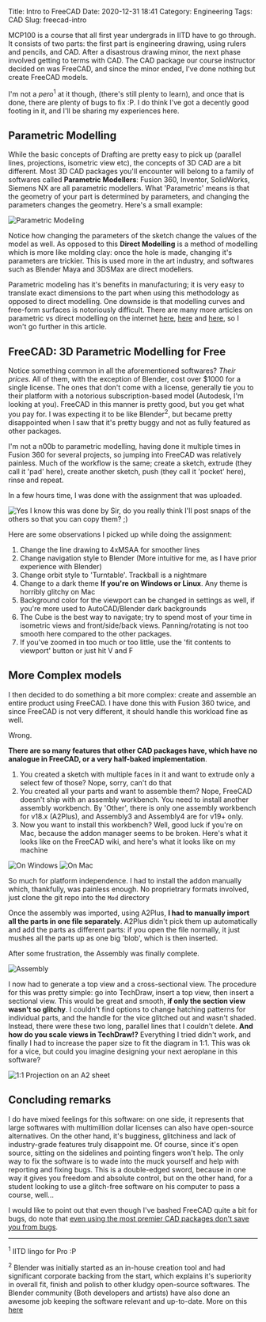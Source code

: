 Title: Intro to FreeCAD
Date: 2020-12-31 18:41
Category: Engineering
Tags: CAD
Slug: freecad-intro

MCP100 is a course that all first year undergrads in IITD have to go through. 
It consists of two parts: the first part is engineering drawing, using rulers
and pencils, and CAD. After a disastrous drawing minor, the next phase involved
getting to terms with CAD. The CAD package our course instructor decided on was
FreeCAD, and since the minor ended, I've done nothing but create FreeCAD models.

I'm not a *pero*<sup>1</sup> at it though, (there's still plenty to learn), and 
once that is done, there are plenty of bugs to fix :P. I do think I've got a 
decently good footing in it, and I'll be sharing my experiences here.

## Parametric Modelling

While the basic concepts of Drafting are pretty easy to pick up (parallel lines,
projections, isometric view etc), the concepts of 3D CAD are a bit different. 
Most 3D CAD packages you'll encounter will belong to a family of softwares 
called **Parametric Modellers**: Fusion 360, Inventor, SolidWorks, Siemens NX are
all parametric modellers. What 'Parametric' means is that the geometry of your 
part is determined by parameters, and changing the parameters changes the 
geometry. Here's a small example: 

![Parametric Modeling](res/parametric_modelling.gif)

Notice how changing the parameters of the sketch change the values of the model
as well. As opposed to this **Direct Modelling** is a method of modelling which
is more like molding clay: once the hole is made, changing it's parameters are
trickier. This is used more in the art industry, and softwares such as Blender
Maya and 3DSMax are direct modellers.

Parametric modeling has it's benefits in manufacturing; it is very easy to 
translate exact dimensions to the part when using this methodology as opposed
to direct modelling. One downside is that modelling curves and free-form surfaces
is notoriously difficult. There are many more articles on parametric vs direct
modelling on the internet [here](https://www.ptc.com/en/blogs/cad/parametric-vs-direct-modeling-which-side-are-you-on), 
[here](https://www.designworldonline.com/what-is-parametric-modeling/) and 
[here](https://www.engineering.com/DesignSoftware/DesignSoftwareArticles/ArticleID/16587/Whats-the-Difference-Between-Parametric-and-Direct-Modeling.aspx),
so I won't go further in this article.

## FreeCAD: 3D Parametric Modelling for Free

Notice something common in all the aforementioned softwares? *Their prices*. All
of them, with the exception of Blender, cost over $1000 for a single license. The
ones that don't come with a license, generally tie you to their platform with
a notorious subscription-based model (Autodesk, I'm looking at you). FreeCAD 
in this manner is pretty good, but you get what you pay for. I was expecting it
to be like Blender<sup>2</sup>, but became pretty disappointed when I saw that it's pretty
buggy and not as fully featured as other packages. 

I'm not a n00b to parametric modelling, having done it multiple times in Fusion
360 for several projects, so jumping into FreeCAD was relatively painless. Much
of the workflow is the same; create a sketch, extrude (they call it 'pad' here),
create another sketch, push (they call it 'pocket' here), rinse and repeat. 

In a few hours time, I was done with the assignment that was uploaded.

![Yes I know this was done by Sir, do you really think I'll post snaps of the others so that you can copy them? ;)](res/assignment.png)

Here are some observations I picked up while doing the assignment:

1. Change the line drawing to 4xMSAA for smoother lines
2. Change navigation style to Blender (More intuitive for me, as I have prior 
   experience with Blender)
3. Change orbit style to 'Turntable'. Trackball is a nightmare
4. Change to a dark theme **If you're on Windows or Linux**. Any theme is 
   horribly glitchy on Mac
5. Background color for the viewport can be changed in settings as well, if you're more used to AutoCAD/Blender dark backgrounds
6. The Cube is the best way to navigate; try to spend most of your time in 
   isometric views and front/side/back views. Panning/rotating is not too
   smooth here compared to the other packages.
7. If you've zoomed in too much or too little, use the 'fit contents to viewport'
   button or just hit V and F

## More Complex models

I then decided to do something a bit more complex: create and assemble an entire
product using FreeCAD. I have done this with Fusion 360 twice, and since FreeCAD
is not very different, it should handle this workload fine as well.

Wrong.

**There are so many features that other CAD packages have, which have no analogue
in FreeCAD, or a very half-baked implementation**.

1. You created a sketch with multiple faces in it and want to extrude only a 
   select few of those? Nope, sorry, can't do that
2. You created all your parts and want to assemble them? Nope, FreeCAD doesn't
   ship with an assembly workbench. You need to install another assembly
   workbench. By 'Other', there is only one assembly workbench for v18.x (A2Plus),
   and Assembly3 and Assembly4 are for v19+ only.
3. Now you want to install this workbench? Well, good luck if you're on Mac, because
   the addon manager seems to be broken. Here's what it looks like on the FreeCAD
   wiki, and here's what it looks like on my machine

![On Windows](res/addonmgr.png) ![On Mac](res/addonmgr_mac.png)

So much for platform independence. I had to install the addon manually which, 
thankfully, was painless enough. No proprietrary formats involved, just clone 
the git repo into the `Mod` directory

Once the assembly was imported, using A2Plus, **I had to manually import 
all the parts in one file separately**. A2Plus didn't pick them up automatically
and add the parts as different parts: if you open the file normally, it just 
mushes all the parts up as one big 'blob', which is then inserted.

After some frustration, the Assembly was finally complete.

![Assembly](res/assembly.png)

I now had to generate a top view and a cross-sectional view. The procedure for
this was pretty simple: go into TechDraw, insert a top view, then insert a 
sectional view. This would be great and smooth, **if only the section view 
wasn't so glitchy**. I couldn't find options to change hatching patterns for 
individual parts, and the handle for the vice glitched out and wasn't shaded. 
Instead, there were these two long, parallel lines that I couldn't delete. 
**And how do you scale views in TechDraw!?** Everything I tried didn't work, 
and finally I had to increase the paper size to fit the diagram in 1:1. 
This was ok for a vice, but could you imagine designing your next aeroplane
in this software?

![1:1 Projection on an A2 sheet](res/A2.png)

## Concluding remarks

I do have mixed feelings for this software: on one side, it represents that 
large softwares with multimillion dollar licenses can also have open-source
alternatives. On the other hand, it's bugginess, glitchiness and lack of 
industry-grade features truly disappoint me. Of course, since it's open source,
sitting on the sidelines and pointing fingers won't help. The only way to 
fix the software is to wade into the muck yourself and help with reporting and 
fixing bugs. This is a double-edged sword, because in one way it gives you 
freedom and absolute control, but on the other hand, for a student looking to 
use a glitch-free software on his computer to pass a course, well...

I would like to point out that even though I've bashed FreeCAD quite a bit for
bugs, do note that [even using the most premier CAD packages don't save you
from bugs](https://www.cadalyst.com/cad/product-design/what-grounded-airbus-a380-10903).

<hr>

<sup>1</sup> IITD lingo for Pro :P

<sup>2</sup> Blender was initially started as an in-house creation tool and 
had significant corporate backing from the start, which explains it's superiority
in overall fit, finish and polish to other kludgy open-source softwares. The 
Blender community (Both developers and artists) have also done an awesome job 
keeping the software relevant and up-to-date. More on this [here](https://www.blender.org/foundation/history/)
